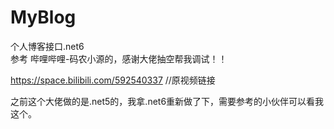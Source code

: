 # MyBlog
个人博客接口.net6      
参考 哔哩哔哩-码农小源的，感谢大佬抽空帮我调试！！

https://space.bilibili.com/592540337   //原视频链接


之前这个大佬做的是.net5的，我拿.net6重新做了下，需要参考的小伙伴可以看我这个。
